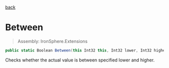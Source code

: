 ﻿

[back](/IronSphere.Extensions/IntegerExtension)

# Between

> Assembly: IronSphere.Extensions

```csharp
public static Boolean Between(this Int32 this, Int32 lower, Int32 higher)
```

Checks whether the actual value is between specified lower and higher.

 